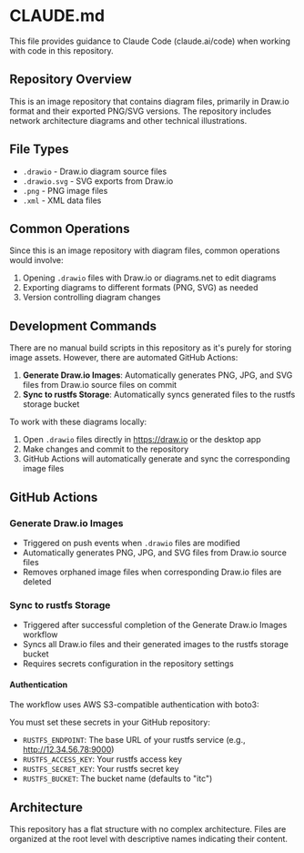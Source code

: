 # CLAUDE.md

This file provides guidance to Claude Code (claude.ai/code) when working with code in this repository.

## Repository Overview

This is an image repository that contains diagram files, primarily in Draw.io format and their exported PNG/SVG versions. The repository includes network architecture diagrams and other technical illustrations.

## File Types

- `.drawio` - Draw.io diagram source files
- `.drawio.svg` - SVG exports from Draw.io
- `.png` - PNG image files
- `.xml` - XML data files

## Common Operations

Since this is an image repository with diagram files, common operations would involve:

1. Opening `.drawio` files with Draw.io or diagrams.net to edit diagrams
2. Exporting diagrams to different formats (PNG, SVG) as needed
3. Version controlling diagram changes

## Development Commands

There are no manual build scripts in this repository as it's purely for storing image assets. However, there are automated GitHub Actions:

1. **Generate Draw.io Images**: Automatically generates PNG, JPG, and SVG files from Draw.io source files on commit
2. **Sync to rustfs Storage**: Automatically syncs generated files to the rustfs storage bucket

To work with these diagrams locally:
1. Open `.drawio` files directly in https://draw.io or the desktop app
2. Make changes and commit to the repository
3. GitHub Actions will automatically generate and sync the corresponding image files

## GitHub Actions

### Generate Draw.io Images
- Triggered on push events when `.drawio` files are modified
- Automatically generates PNG, JPG, and SVG files from Draw.io source files
- Removes orphaned image files when corresponding Draw.io files are deleted

### Sync to rustfs Storage
- Triggered after successful completion of the Generate Draw.io Images workflow
- Syncs all Draw.io files and their generated images to the rustfs storage bucket
- Requires secrets configuration in the repository settings

#### Authentication
The workflow uses AWS S3-compatible authentication with boto3:

You must set these secrets in your GitHub repository:
- `RUSTFS_ENDPOINT`: The base URL of your rustfs service (e.g., http://12.34.56.78:9000)
- `RUSTFS_ACCESS_KEY`: Your rustfs access key
- `RUSTFS_SECRET_KEY`: Your rustfs secret key
- `RUSTFS_BUCKET`: The bucket name (defaults to "itc")

## Architecture

This repository has a flat structure with no complex architecture. Files are organized at the root level with descriptive names indicating their content.